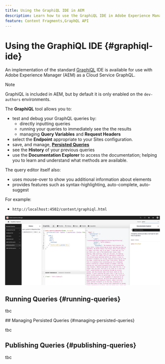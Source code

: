 ```yaml
---
title: Using the GraphiQL IDE in AEM
description: Learn how to use the GraphiQL IDE in Adobe Experience Manager.
feature: Content Fragments,GraphQL API
---
```


# Using the GraphiQL IDE {#graphiql-ide}

An implementation of the standard [GraphiQL](https://graphql.org/learn/serving-over-http/#graphiql) IDE is available for use with Adobe Experience Manager (AEM) as a Cloud Service GraphQL. 

>[!NOTE]
>
>GraphiQL is included in AEM, but by default it is only enabled on the `dev-authors` environments.


The **GraphiQL** tool allows you to:
* test and debug your GraphQL queries by:
  * directly inputting queries
  * running your queries to immediately see the the results
  * managing **Query Variables** and **Request Headers**
*  select the **Endpoint** appropriate to your Sites configuration.
* save, and manage, **[Persisted Queries](/help/headless/graphql-api/persisted-queries.md)**
* see the **History** of your previous queries
* use the **Documentation Explorer** to access the documentation; helping you to learn and understand what methods are available.

The query editor itself also:
* uses mouse-over to show you additional information about elements
* provides features such as syntax-highlighting, auto-complete, auto-suggest

For example: 

* `http://localhost:4502/content/graphiql.html`

![GraphiQL Interface](assets/cfm-graphiql-interface.png "GraphiQL Interface")

## Running Queries {#running-queries}

tbc

## Managing Persisted Queries {#managing-persisted-queries}

tbc

## Publishing Queries {#publishing-queries}

tbc
